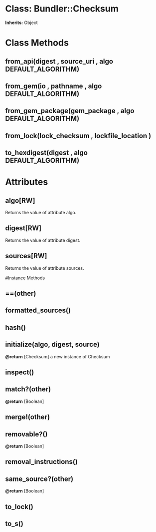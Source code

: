 # Class: Bundler::Checksum
**Inherits:** Object
    



# Class Methods
## from_api(digest , source_uri , algo DEFAULT_ALGORITHM) [](#method-c-from_api)
## from_gem(io , pathname , algo DEFAULT_ALGORITHM) [](#method-c-from_gem)
## from_gem_package(gem_package , algo DEFAULT_ALGORITHM) [](#method-c-from_gem_package)
## from_lock(lock_checksum , lockfile_location ) [](#method-c-from_lock)
## to_hexdigest(digest , algo DEFAULT_ALGORITHM) [](#method-c-to_hexdigest)
# Attributes
## algo[RW] [](#attribute-i-algo)
Returns the value of attribute algo.

## digest[RW] [](#attribute-i-digest)
Returns the value of attribute digest.

## sources[RW] [](#attribute-i-sources)
Returns the value of attribute sources.


#Instance Methods
## ==(other) [](#method-i-==)

## formatted_sources() [](#method-i-formatted_sources)

## hash() [](#method-i-hash)

## initialize(algo, digest, source) [](#method-i-initialize)

**@return** [Checksum] a new instance of Checksum

## inspect() [](#method-i-inspect)

## match?(other) [](#method-i-match?)

**@return** [Boolean] 

## merge!(other) [](#method-i-merge!)

## removable?() [](#method-i-removable?)

**@return** [Boolean] 

## removal_instructions() [](#method-i-removal_instructions)

## same_source?(other) [](#method-i-same_source?)

**@return** [Boolean] 

## to_lock() [](#method-i-to_lock)

## to_s() [](#method-i-to_s)

